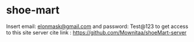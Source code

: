 # shoe-mart
Insert email: elonmask@gmail.com and password: Test@123 to get access to this site
server cite link : https://github.com/Mownitaa/shoeMart-server
